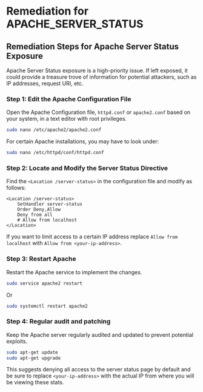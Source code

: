 # Remediation for APACHE_SERVER_STATUS

## Remediation Steps for Apache Server Status Exposure

Apache Server Status exposure is a high-priority issue. If left exposed, it could provide a treasure trove of information for potential attackers, such as IP addresses, request URI, etc. 

### Step 1: Edit the Apache Configuration File

Open the Apache Configuration file, `httpd.conf` or `apache2.conf` based on your system, in a text editor with root privileges.

```bash
sudo nano /etc/apache2/apache2.conf
```
For certain Apache installations, you may have to look under:
```bash
sudo nano /etc/httpd/conf/httpd.conf
```
### Step 2: Locate and Modify the Server Status Directive 

Find the `<Location /server-status>` in the configuration file and modify as follows:

```plaintext
<Location /server-status>
    SetHandler server-status
    Order Deny,Allow
    Deny from all
    # Allow from localhost
</Location>
```
If you want to limit access to a certain IP address replace `Allow from localhost` with `Allow from <your-ip-address>`.

### Step 3: Restart Apache 

Restart the Apache service to implement the changes. 

```bash
sudo service apache2 restart
```
Or 
```bash
sudo systemctl restart apache2
```
### Step 4: Regular audit and patching 

Keep the Apache server regularly audited and updated to prevent potential exploits. 

```bash
sudo apt-get update
sudo apt-get upgrade
```

This suggests denying all access to the server status page by default and be sure to replace `<your-ip-address>` with the actual IP from where you will be viewing these stats.
